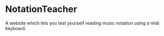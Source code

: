 # NotationTeacher

A website which lets you test yourself reading music notation using a midi keyboard.
